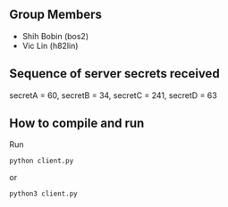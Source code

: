## Group Members
- Shih Bobin (bos2)
- Vic Lin (h82lin)
  
## Sequence of server secrets received
secretA = 60, secretB = 34, secretC = 241, secretD = 63

## How to compile and run
Run 
```
python client.py 
```
or
```
python3 client.py 
```